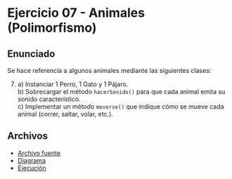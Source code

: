 # Ejercicio 07 - Animales (Polimorfismo)

## Enunciado

Se hace referencia a algunos animales mediante las siguientes clases:

7. a) Instanciar 1 Perro, 1 Gato y 1 Pájaro.  
   b) Sobrecargar el método `hacerSonido()` para que cada animal emita su sonido característico.  
   c) Implementar un método `moverse()` que indique cómo se mueve cada animal (correr, saltar, volar, etc.).

## Archivos

- [Archivo fuente](./Animal.java)
- [Diagrama](./image.png)
- [Ejecución](./img.png)
